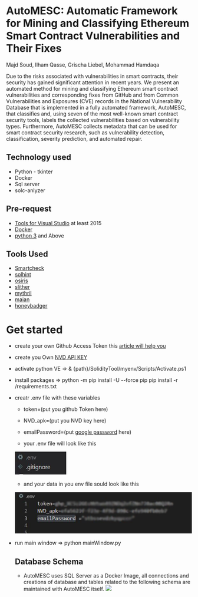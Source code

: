 # AutoMESC: Automatic Framework for Mining and Classifying Ethereum Smart Contract Vulnerabilities and Their Fixes
Majd Soud, Ilham Qasse, Grischa Liebel, Mohammad Hamdaqa

Due to the risks associated with vulnerabilities in smart contracts, their security has gained significant attention in recent years. We present an automated method for mining and classifying Ethereum smart contract vulnerabilities and corresponding fixes from GitHub and from Common Vulnerabilities and Exposures (CVE) records in the National Vulnerability Database that is implemented in a fully automated framework, AutoMESC, that classifies and, using seven of the most well-known smart contract security tools, labels the collected vulnerabilities based on vulnerability types. Furthermore, AutoMESC collects metadata that can be used for smart contract security research, such as vulnerability detection, classification, severity prediction, and automated repair.  
 

 ## Technology used 
 - Python - tkinter
 - Docker
 - Sql server
 - solc-anlyzer

 
 ## Pre-request 
 -  [Tools for Visual Studio](https://visualstudio.microsoft.com/downloads/) at least 2015
 -  [Docker](https://www.docker.com/products/docker-desktop/) 
 -  [python 3](https://www.python.org/downloads/) and Above

 ## Tools Used 

 - [Smartcheck](https://github.com/smartdec/smartcheck)
 - [solhint](https://github.com/protofire/solhin)
 - [osiris](https://github.com/christoftorres/Osiris)
 - [slither](https://github.com/crytic/slither)
 - [mythril](https://github.com/ConsenSys/mythril)
 - [maian](https://github.com/ivicanikolicsg/MAIAN)
 - [honeybadger](https://github.com/christoftorres/HoneyBadger)

 # Get started
 - create your own Github Access Token this [article will help you](https://catalyst.zoho.com/help/tutorials/githubbot/generate-access-token.html) 
 - create you Own [NVD API KEY](https://nvd.nist.gov/developers/request-an-api-key) 
 - activate python VE => & {path}/SolidityTool/myenv/Scripts/Activate.ps1
 - install packages => python -m pip install -U --force pip 
                       pip install -r /requirements.txt
 - creatr .env file with these variables 
    - token=(put you github Token here)
    - NVD_apk=(put you NVD key here)
     - emailPassword=(put [google password](https://support.google.com/accounts/answer/185833) here)

    - your .env file will look like this

   ![](imgs/9.JPG)

    - and your data in you env file sould look like this

    ![](imgs/10.JPG)

 - run main window => python mainWindow.py

    ## Database Schema 
    - AutoMESC uses SQL Server as a Docker Image, all connections and creations of database and tables related to the following schema are maintained with AutoMESC itself.
![](imgs/3.JPG)

 

   

